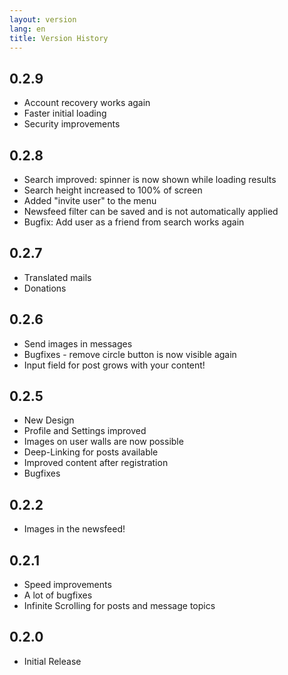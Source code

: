 ```yaml
---
layout: version
lang: en
title: Version History
---
```


## 0.2.9

* Account recovery works again
* Faster initial loading
* Security improvements

## 0.2.8

* Search improved: spinner is now shown while loading results
* Search height increased to 100% of screen
* Added "invite user" to the menu
* Newsfeed filter can be saved and is not automatically applied
* Bugfix: Add user as a friend from search works again

## 0.2.7

* Translated mails
* Donations

## 0.2.6

* Send images in messages
* Bugfixes - remove circle button is now visible again
* Input field for post grows with your content!

## 0.2.5

* New Design
* Profile and Settings improved
* Images on user walls are now possible
* Deep-Linking for posts available
* Improved content after registration
* Bugfixes

## 0.2.2

* Images in the newsfeed!

## 0.2.1

* Speed improvements
* A lot of bugfixes
* Infinite Scrolling for posts and message topics

## 0.2.0

* Initial Release
